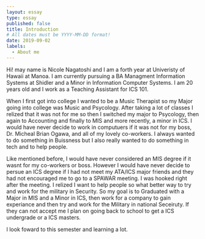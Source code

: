 ```yaml
---
layout: essay
type: essay
published: false
title: Introduction
# All dates must be YYYY-MM-DD format!
date: 2019-09-02
labels:
  - About me
---
```

Hi! may name is Nicole Nagatoshi and I am a forth year at Univeristy of Hawaii at Manoa. I am currently pursuing a BA Managment Information Systems at Shidler and a Minor in Information Computer Systems. I am 20 years old and I work as a Teaching Assistant for ICS 101. 

When I first got into college I wanted to be a Music Therapist so my Major going into college was Music and Psycology. After taking a lot of classes I relized that it was not for me so then I switched my major to Psycology, then again to Accounting and finally to MIS and more recently, a minor in ICS. I would have never decide to work in computuers if it was not for my boss, Dr. Micheal Brian Ogawa, and all of my lovely co-workers. I always wanted to do something in Buissness but I also really wanted to do something in tech and to help people. 

Like mentioned before, I would have never considered an MIS degree if it wasnt for my co-workers or boss. However I would have never decide to persue an ICS degree if I had not meet my ATA/ICS major friends and they had not encouraged me to go to a SPAWAR meeting. I was hooked right after the meeting. I relized I want to help people so what better way to try and work for the military in Security. So my goal is to Graduated with a Major in MIS and a Minor in ICS, then work for a company to gain experiance and then try and work for the Military in national Seceiruty. If they can not accept me I plan on going back to school to get a ICS undergrade or a ICS masters. 

I look foward to this semester and learning a lot. 

